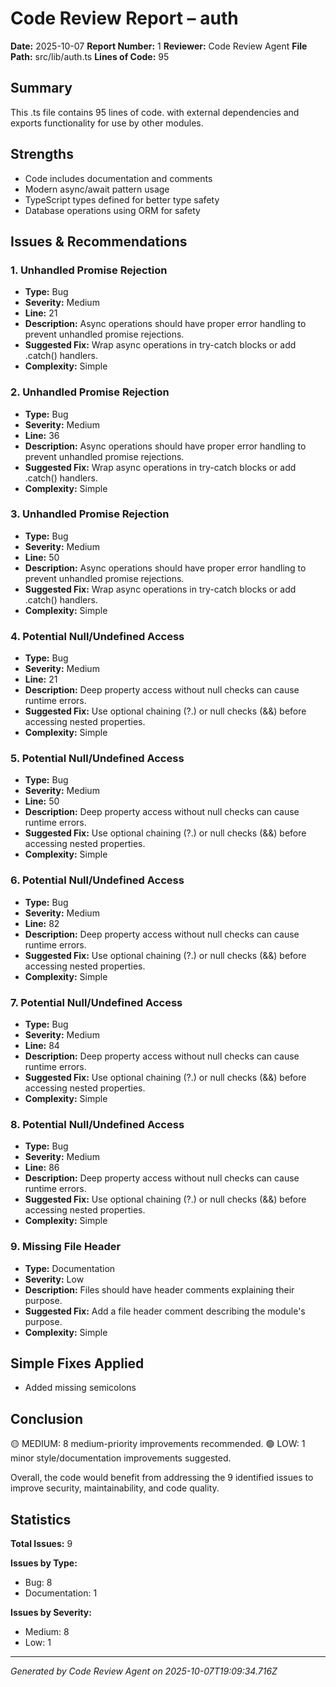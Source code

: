 # Code Review Report – auth

**Date:** 2025-10-07
**Report Number:** 1
**Reviewer:** Code Review Agent
**File Path:** src/lib/auth.ts
**Lines of Code:** 95

## Summary

This .ts file contains 95 lines of code. with external dependencies and exports functionality for use by other modules.

## Strengths

- Code includes documentation and comments
- Modern async/await pattern usage
- TypeScript types defined for better type safety
- Database operations using ORM for safety

## Issues & Recommendations

### 1. Unhandled Promise Rejection

- **Type:** Bug
- **Severity:** Medium
- **Line:** 21
- **Description:** Async operations should have proper error handling to prevent unhandled promise rejections.
- **Suggested Fix:** Wrap async operations in try-catch blocks or add .catch() handlers.
- **Complexity:** Simple

### 2. Unhandled Promise Rejection

- **Type:** Bug
- **Severity:** Medium
- **Line:** 36
- **Description:** Async operations should have proper error handling to prevent unhandled promise rejections.
- **Suggested Fix:** Wrap async operations in try-catch blocks or add .catch() handlers.
- **Complexity:** Simple

### 3. Unhandled Promise Rejection

- **Type:** Bug
- **Severity:** Medium
- **Line:** 50
- **Description:** Async operations should have proper error handling to prevent unhandled promise rejections.
- **Suggested Fix:** Wrap async operations in try-catch blocks or add .catch() handlers.
- **Complexity:** Simple

### 4. Potential Null/Undefined Access

- **Type:** Bug
- **Severity:** Medium
- **Line:** 21
- **Description:** Deep property access without null checks can cause runtime errors.
- **Suggested Fix:** Use optional chaining (?.) or null checks (&&) before accessing nested properties.
- **Complexity:** Simple

### 5. Potential Null/Undefined Access

- **Type:** Bug
- **Severity:** Medium
- **Line:** 50
- **Description:** Deep property access without null checks can cause runtime errors.
- **Suggested Fix:** Use optional chaining (?.) or null checks (&&) before accessing nested properties.
- **Complexity:** Simple

### 6. Potential Null/Undefined Access

- **Type:** Bug
- **Severity:** Medium
- **Line:** 82
- **Description:** Deep property access without null checks can cause runtime errors.
- **Suggested Fix:** Use optional chaining (?.) or null checks (&&) before accessing nested properties.
- **Complexity:** Simple

### 7. Potential Null/Undefined Access

- **Type:** Bug
- **Severity:** Medium
- **Line:** 84
- **Description:** Deep property access without null checks can cause runtime errors.
- **Suggested Fix:** Use optional chaining (?.) or null checks (&&) before accessing nested properties.
- **Complexity:** Simple

### 8. Potential Null/Undefined Access

- **Type:** Bug
- **Severity:** Medium
- **Line:** 86
- **Description:** Deep property access without null checks can cause runtime errors.
- **Suggested Fix:** Use optional chaining (?.) or null checks (&&) before accessing nested properties.
- **Complexity:** Simple

### 9. Missing File Header

- **Type:** Documentation
- **Severity:** Low
- **Description:** Files should have header comments explaining their purpose.
- **Suggested Fix:** Add a file header comment describing the module's purpose.
- **Complexity:** Simple

## Simple Fixes Applied

- Added missing semicolons

## Conclusion

🟡 MEDIUM: 8 medium-priority improvements recommended. 🟢 LOW: 1 minor style/documentation improvements suggested. 

Overall, the code would benefit from addressing the 9 identified issues to improve security, maintainability, and code quality.

## Statistics

**Total Issues:** 9

**Issues by Type:**
- Bug: 8
- Documentation: 1

**Issues by Severity:**
- Medium: 8
- Low: 1

---
*Generated by Code Review Agent on 2025-10-07T19:09:34.716Z*
